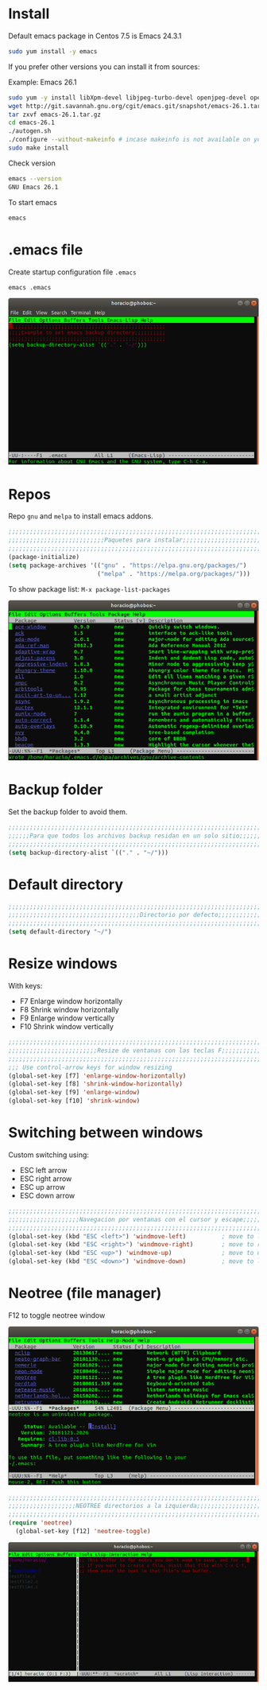 <!-- TITLE: Emacs/Basics -->

# Install
Default emacs package in Centos 7.5 is Emacs 24.3.1

```sh
sudo yum install -y emacs
```

If you prefer other versions you can install it from sources:

Example: Emacs 26.1

```sh
sudo yum -y install libXpm-devel libjpeg-turbo-devel openjpeg-devel openjpeg2-devel turbojpeg-devel giflib-devel libtiff-devel gnutls-devel libxml2-devel GConf2-devel dbus-devel wxGTK-devel gtk3-devel wget gcc ncurses-devel.x86_64
wget http://git.savannah.gnu.org/cgit/emacs.git/snapshot/emacs-26.1.tar.gz
tar zxvf emacs-26.1.tar.gz
cd emacs-26.1
./autogen.sh
./configure --without-makeinfo # incase makeinfo is not available on your system: Example Centos 7 else `./configure` would do
sudo make install
```

Check version


```sh
emacs --version
GNU Emacs 26.1
```




To start emacs
```sh
emacs
```

# .emacs file

Create startup configuration file `.emacs`


```lisp
emacs .emacs
```



![Filedotemacs](/uploads/emacs/filedotemacs.png "Filedotemacs")

# Repos

 Repo `gnu` and `melpa` to install emacs addons.
 

```lisp
;;;;;;;;;;;;;;;;;;;;;;;;;;;;;;;;;;;;;;;;;;;;;;;;;;;;;;;;;;;;;;;;;;;;;;;;;;;;;;;;
;;;;;;;;;;;;;;;;;;;;;;;;;;;Paquetes para instalar;;;;;;;;;;;;;;;;;;;;;;;;;;;;;;;
;;;;;;;;;;;;;;;;;;;;;;;;;;;;;;;;;;;;;;;;;;;;;;;;;;;;;;;;;;;;;;;;;;;;;;;;;;;;;;;;
(package-initialize)
(setq package-archives '(("gnu" . "https://elpa.gnu.org/packages/")
                         ("melpa" . "https://melpa.org/packages/")))

```

To show package list: `M-x package-list-packages`

![Packages](/uploads/emacs/packages.png "Packages")
# Backup folder
Set the backup folder to avoid them.


```lisp
;;;;;;;;;;;;;;;;;;;;;;;;;;;;;;;;;;;;;;;;;;;;;;;;;;;;;;;;;;;;;;;;;;;;;;;;;;;;;;;;
;;;;;;Para que todos los archivos backup residan en un solo sitio;;;;;;;;;;;;;;;
;;;;;;;;;;;;;;;;;;;;;;;;;;;;;;;;;;;;;;;;;;;;;;;;;;;;;;;;;;;;;;;;;;;;;;;;;;;;;;;;
(setq backup-directory-alist `(("." . "~/")))

```

# Default directory

```lisp
;;;;;;;;;;;;;;;;;;;;;;;;;;;;;;;;;;;;;;;;;;;;;;;;;;;;;;;;;;;;;;;;;;;;;;;;;;;;;;;;
;;;;;;;;;;;;;;;;;;;;;;;;;;;;;;;;;;;;;Directorio por defecto;;;;;;;;;;;;;;;;;;;;;
;;;;;;;;;;;;;;;;;;;;;;;;;;;;;;;;;;;;;;;;;;;;;;;;;;;;;;;;;;;;;;;;;;;;;;;;;;;;;;;;
(setq default-directory "~/")

```

# Resize windows

With keys:

* F7 Enlarge window horizontally
* F8 Shrink window horizontally
* F9 Enlarge window vertically
* F10 Shrink window vertically

```lisp
;;;;;;;;;;;;;;;;;;;;;;;;;;;;;;;;;;;;;;;;;;;;;;;;;;;;;;;;;;;;;;;;;;;;;;;;;;;;;;;;
;;;;;;;;;;;;;;;;;;;;;;;;;Resize de ventanas con las teclas F;;;;;;;;;;;;;;;;;;;;
;;;;;;;;;;;;;;;;;;;;;;;;;;;;;;;;;;;;;;;;;;;;;;;;;;;;;;;;;;;;;;;;;;;;;;;;;;;;;;;;
;;; Use control-arrow keys for window resizing
(global-set-key [f7] 'enlarge-window-horizontally)
(global-set-key [f8] 'shrink-window-horizontally)
(global-set-key [f9] 'enlarge-window)
(global-set-key [f10] 'shrink-window)

```


# Switching between windows

Custom switching using:

* ESC left arrow
* ESC right arrow
* ESC up arrow
* ESC down arrow


```lisp
;;;;;;;;;;;;;;;;;;;;;;;;;;;;;;;;;;;;;;;;;;;;;;;;;;;;;;;;;;;;;;;;;;;;;;;;;;;;;;;;;;;;;;
;;;;;;;;;;;;;;;;;;;;Navegacion por ventanas con el cursor y escape;;;;;;;;;;;;;;;;;;;;
;;;;;;;;;;;;;;;;;;;;;;;;;;;;;;;;;;;;;;;;;;;;;;;;;;;;;;;;;;;;;;;;;;;;;;;;;;;;;;;;;;;;;;
(global-set-key (kbd "ESC <left>") 'windmove-left)          ; move to left window
(global-set-key (kbd "ESC <right>") 'windmove-right)        ; move to right window
(global-set-key (kbd "ESC <up>") 'windmove-up)              ; move to upper window
(global-set-key (kbd "ESC <down>") 'windmove-down)          ; move to lower window
```



# Neotree (file manager)
F12 to toggle neotree window

![Installneotree](/uploads/emacs/installneotree.png "Installneotree")

```lisp
;;;;;;;;;;;;;;;;;;;;;;;;;;;;;;;;;;;;;;;;;;;;;;;;;;;;;;;;;;;;;;;;;;;;;;;;;;;;;;;;
;;;;;;;;;;;;;;;;;;;NEOTREE directorios a la izquierda;;;;;;;;;;;;;;;;;;;;;;;;;;;
;;;;;;;;;;;;;;;;;;;;;;;;;;;;;;;;;;;;;;;;;;;;;;;;;;;;;;;;;;;;;;;;;;;;;;;;;;;;;;;;
(require 'neotree)
  (global-set-key [f12] 'neotree-toggle)

```


![Neotree 2](/uploads/emacs/neotree-2.png "Neotree 2")

